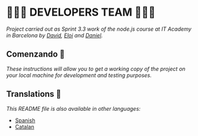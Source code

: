 # 🧑🏻‍💻 DEVELOPERS TEAM 🧑🏻‍💻

_Project carried out as Sprint 3.3 work of the node.js course at IT Academy in Barcelona by [David](https://github.com/dmoralesl), [Eloi](https://github.com/Eloielbonnoi) and [Daniel](https://github.com/DanielEspanadero)._

## Comenzando 🚀

_These instructions will allow you to get a working copy of the project on your local machine for development and testing purposes._

## Translations 💬

_This README file is also available in other languages:_
- [Spanish]()
- [Catalan]()

